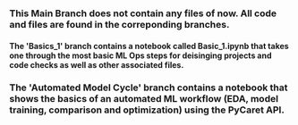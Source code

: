 ### This Main Branch does not contain any files of now. All code and files are found in the correponding branches. 

#### The 'Basics_1' branch contains a notebook called Basic_1.ipynb that takes one through the most basic ML Ops steps for deisinging projects and code checks as well as other associated files. 

### The 'Automated Model Cycle' branch contains a notebook that shows the basics of an automated ML workflow (EDA, model training, comparison and optimization) using the PyCaret API. 

